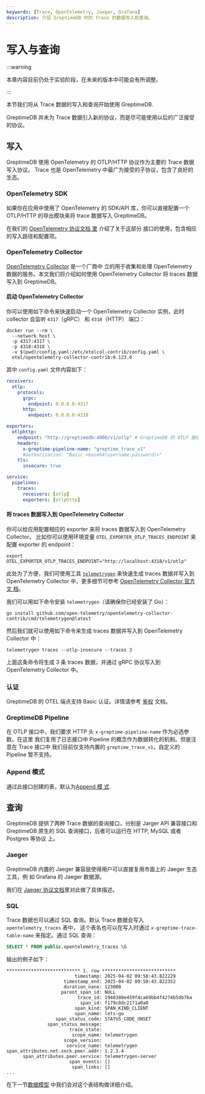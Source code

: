 ```yaml
---
keywords: [Trace, OpenTelemetry, Jaeger, Grafana]
description: 介绍 GreptimeDB 中的 Trace 的数据写入和查询。
---
```


# 写入与查询

:::warning

本章内容目前仍处于实验阶段，在未来的版本中可能会有所调整。

:::

本节我们将从 Trace 数据的写入和查询开始使用 GreptimeDB.

GreptimeDB 并未为 Trace 数据引入新的协议，而是尽可能使用以后的广泛接受的协议。

## 写入

GreptimeDB 使用 OpenTelemetry 的 OTLP/HTTP 协议作为主要的 Trace 数据写入协议。
Trace 也是 OpenTelemetry 中最广为接受的子协议，包含了良好的生态。

### OpenTelemetry SDK

如果你在应用中使用了 OpenTelemetry 的 SDK/API 库，你可以直接配置一个 OTLP/HTTP
的导出模块来将 trace 数据写入 GreptimeDB。

在我们的 [OpenTelemetry 协议文档
里](/user-guide/ingest-data/for-observability/opentelemetry.md) 介绍了关于这部分
接口的使用，包含相应的写入路径和配置项。

### OpenTelemetry Collector

[OpenTelemetry Collector](https://opentelemetry.io/docs/collector/) 是一个厂商中
立的用于收集和处理 OpenTelemetry 数据的服务。本文我们将介绍如何使用
OpenTelemetry Collector 将 traces 数据写入到 GreptimeDB。

#### 启动 OpenTelemetry Collector

你可以使用如下命令来快速启动一个 OpenTelemetry Collector 实例，此时 collector 会监听 `4317`（gRPC） 和 `4318`（HTTP） 端口：

```shell
docker run --rm \
  --network host \
  -p 4317:4317 \
  -p 4318:4318 \
  -v $(pwd)/config.yaml:/etc/otelcol-contrib/config.yaml \
  otel/opentelemetry-collector-contrib:0.123.0
```

其中 `config.yaml` 文件内容如下：

```yaml
receivers:
  otlp:
    protocols:
      grpc:
        endpoint: 0.0.0.0:4317
      http:
        endpoint: 0.0.0.0:4318

exporters:
  otlphttp:
    endpoint: "http://greptimedb:4000/v1/otlp" # GreptimeDB 的 OTLP 路径
    headers:
      x-greptime-pipeline-name: "greptime_trace_v1"
      #authorization: "Basic <base64(username:password)>"
    tls:
      insecure: true

service:
  pipelines:
    traces:
      receivers: [otlp]
      exporters: [otlphttp]
```

#### 将 traces 数据写入到 OpenTelemetry Collector

你可以给应用配置相应的 exporter 来将 traces 数据写入到 OpenTelemetry Collector。
比如你可以使用环境变量 `OTEL_EXPORTER_OTLP_TRACES_ENDPOINT` 来配置 exporter 的
endpoint：

```shell
export OTEL_EXPORTER_OTLP_TRACES_ENDPOINT="http://localhost:4318/v1/otlp"
```

此处为了方便，我们可使用工具
[`telemetrygen`](https://github.com/open-telemetry/opentelemetry-collector-contrib/tree/main/cmd/telemetrygen)
来快速生成 traces 数据并写入到 OpenTelemetry Collector 中，更多细节可参考
[OpenTelemetry Collector 官方文
档](https://opentelemetry.io/docs/collector/quick-start/)。

我们可以用如下命令安装 `telemetrygen`（请确保你已经安装了 Go）：

```shell
go install github.com/open-telemetry/opentelemetry-collector-contrib/cmd/telemetrygen@latest
```

然后我们就可以使用如下命令来生成 traces 数据并写入到 OpenTelemetry Collector 中：

```shell
telemetrygen traces --otlp-insecure --traces 3
```

上面这条命令将生成 3 条 traces 数据，并通过 gRPC 协议写入到 OpenTelemetry Collector 中。


### 认证

GreptimeDB 的 OTEL 端点支持 Basic 认证。详情请参考 [鉴权](/user-guide/protocols/http.md#鉴权) 文档。

### GreptimeDB Pipeline

在 OTLP 接口中，我们要求 HTTP 头 `x-greptime-pipeline-name` 作为必选参数。在这里
我们复用了日志接口中 Pipeline 的概念作为数据转化的机制。但是注意在 Trace 接口中
我们目前仅支持内置的 `greptime_trace_v1`，自定义的 Pipeline 暂不支持。

### Append 模式

通过此接口创建的表，默认为[Append 模
式](/user-guide/deployments-administration/performance-tuning/design-table.md#何时使用-append-only-表).

## 查询

GreptimeDB 提供了两种 Trace 数据的查询接口，分别是 Jarger API 兼容接口和
GreptimeDB 原生的 SQL 查询接口，后者可以运行在 HTTP, MySQL 或者 Postgres 等协议
上。

### Jaeger

GreptimeDB 内置的 Jaeger 兼容层使得用户可以直接复用市面上的 Jaeger 生态工具，例
如 Grafana 的 Jaeger 数据源。

我们在 [Jaeger 协议文档](/user-guide/query-data/jaeger.md)里对此做了具体描述。

### SQL

Trace 数据也可以通过 SQL 查询。默认 Trace 数据会写入 `opentelemetry_traces` 表中，
这个表名也可以在写入时通过 `x-greptime-trace-table-name` 来指定。通过 SQL 查询：

```sql
SELECT * FROM public.opentelemetry_traces \G
```

输出的例子如下：

```
*************************** 1. row ***************************
                         timestamp: 2025-04-02 09:58:43.822229
                     timestamp_end: 2025-04-02 09:58:43.822352
                     duration_nano: 123000
                    parent_span_id: NULL
                          trace_id: 1948380e459f4ca69bb4f4274b5db7ba
                           span_id: f179c8dc2171a0a0
                         span_kind: SPAN_KIND_CLIENT
                         span_name: lets-go
                  span_status_code: STATUS_CODE_UNSET
               span_status_message:
                       trace_state:
                        scope_name: telemetrygen
                     scope_version:
                      service_name: telemetrygen
span_attributes.net.sock.peer.addr: 1.2.3.4
      span_attributes.peer.service: telemetrygen-server
                       span_events: []
                        span_links: []
...
```

在下一节[数据模型](./data-model.md) 中我们会对这个表结构做详细介绍。
